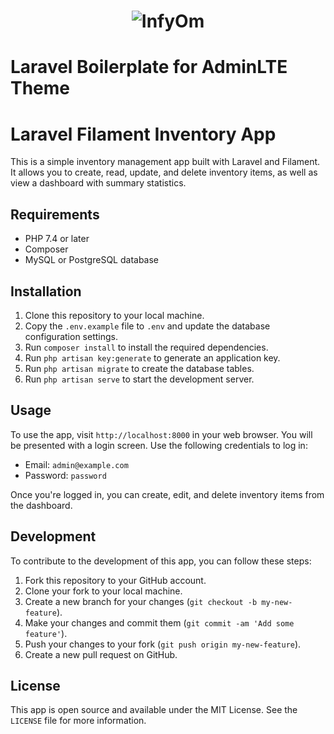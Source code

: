 <h1 align="center"><img src="https://assets.infyom.com/open-source/infyom-logo.png" alt="InfyOm"></h1>

# Laravel Boilerplate for AdminLTE Theme
<!-- 
Laravel Boilerplate with [AdminLTE](https://adminlte.io/) Theme with [InfyOm Laravel Generator](https://github.com/InfyOmLabs/laravel-generator).
Following things are ready to be used directly with AdminLTE Theme.

- Signup
- Login
- Forgot Password
- Password Reset
- Home Layout with Sidebar

## Documentation

Read [Documentation](https://infyom.com/open-source/laravelgenerator/docs/8.0/boilerplates) for detailed installation steps and usage.

## Support Us

We have created [14+ Laravel packages](https://github.com/InfyOmLabs) and invested a lot of resources into creating these all packages and maintaining them.

You can support us by either sponsoring us or buying one of our paid products. Or help us by spreading the word about us on social platforms via tweets and posts.

### Buy our Paid Products

[![InfyChat](https://assets.infyom.com/open-source/new/infychat-banner.png)](https://1.envato.market/jWeAmM)

You can also check out our other paid products on [CodeCanyon](https://1.envato.market/BXAnR1).

### Sponsors

[Become a sponsor](https://opencollective.com/infyomlabs#sponsor) and get your logo on our README on Github with a link to your site.

<a href="https://opencollective.com/infyomlabs#sponsor"><img src="https://opencollective.com/infyomlabs/sponsors.svg?width=890"></a>

### Backers

[Become a backer](https://opencollective.com/infyomlabs#backer) and get your image on our README on Github with a link to your site.

<a href="https://opencollective.com/infyomlabs#backer"><img src="https://opencollective.com/infyomlabs/backers.svg?width=890"></a>

### Follow Us

- [Twitter](https://twitter.com/infyom)
- [Facebook](https://www.facebook.com/infyom)
- [LinkedIn](https://in.linkedin.com/company/infyom-technologies)
- [Youtube](https://www.youtube.com/channel/UC8IvwfChD6i7Wp4yZp3tNsQ)
- [Contact Us](https://infyom.com/contact-us)

## Made with InfyOm Generator

Also, Do not forget to add your website to [Made with InfyOm Generator List](https://github.com/InfyOmLabs/laravel-generator/blob/develop/made-with-generator.md) list.

## Security

If you discover any security-related issues, create an issue using the issue tracker.

## Credits

- [InfyOm Technologies](https://github.com/infyomlabs)
- [All Contributors](../../contributors)

## License

The MIT License (MIT). Please see [License File](LICENSE.md) for more information. -->




<h1>Laravel Filament Inventory App</h1>
	This is a simple inventory management app built with Laravel and Filament. It allows you to create, read, update, and delete inventory items, as well as view a dashboard with summary statistics.

<h2>Requirements</h2>
	<ul>
		<li>PHP 7.4 or later</li>
		<li>Composer</li>
		<li>MySQL or PostgreSQL database</li>
	</ul>

<h2>Installation</h2>
<ol>
	<li>Clone this repository to your local machine.</li>
		<li>Copy the <code>.env.example</code> file to <code>.env</code> and update the database configuration settings.</li>
		<li>Run <code>composer install</code> to install the required dependencies.</li>
		<li>Run <code>php artisan key:generate</code> to generate an application key.</li>
		<li>Run <code>php artisan migrate</code> to create the database tables.</li>
		<li>Run <code>php artisan serve</code> to start the development server.</li>
	</ol>

<h2>Usage</h2>
To use the app, visit <code>http://localhost:8000</code> in your web browser. You will be presented with a login screen. Use the following credentials to log in:
<ul>
		<li>Email: <code>admin@example.com</code></li>
		<li>Password: <code>password</code></li>
	</ul>
Once you're logged in, you can create, edit, and delete inventory items from the dashboard.

<h2>Development</h2>
To contribute to the development of this app, you can follow these steps:
	<ol>
		<li>Fork this repository to your GitHub account.</li>
		<li>Clone your fork to your local machine.</li>
		<li>Create a new branch for your changes (<code>git checkout -b my-new-feature</code>).</li>
		<li>Make your changes and commit them (<code>git commit -am 'Add some feature'</code>).</li>
		<li>Push your changes to your fork (<code>git push origin my-new-feature</code>).</li>
		<li>Create a new pull request on GitHub.</li>
	</ol>

<h2>License</h2>
	This app is open source and available under the MIT License. See the <code>LICENSE</code> file for more information.
